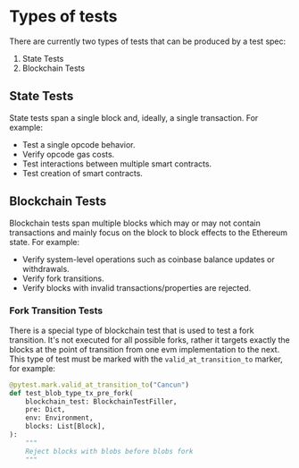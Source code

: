# Types of tests

There are currently two types of tests that can be produced by a test spec:

1. State Tests
2. Blockchain Tests

## State Tests

State tests span a single block and, ideally, a single transaction. For example:

- Test a single opcode behavior.
- Verify opcode gas costs.
- Test interactions between multiple smart contracts.
- Test creation of smart contracts.

## Blockchain Tests

Blockchain tests span multiple blocks which may or may not contain transactions and mainly focus on the block to block effects to the Ethereum state. For example:

- Verify system-level operations such as coinbase balance updates or withdrawals.
- Verify fork transitions.
- Verify blocks with invalid transactions/properties are rejected.

### Fork Transition Tests

There is a special type of blockchain test that is used to test a fork transition. It's not executed for all possible forks, rather it targets exactly the blocks at the point of transition from one evm implementation to the next. This type of test must be marked with the `valid_at_transition_to` marker, for example:

```python
@pytest.mark.valid_at_transition_to("Cancun")
def test_blob_type_tx_pre_fork(
    blockchain_test: BlockchainTestFiller,
    pre: Dict,
    env: Environment,
    blocks: List[Block],
):
    """
    Reject blocks with blobs before blobs fork
    """
```
